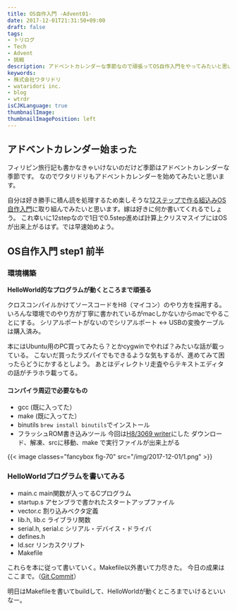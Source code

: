```yaml
---
title: OS自作入門 -Advent01-
date: 2017-12-01T21:31:50+09:00
draft: false
tags:
- トリログ
- Tech
- Advent
- 挑戦
description: アドベントカレンダーな季節なので頑張ってOS自作入門をやってみたいと思います。全12ステップのうち0.5進めます。
keywords:
- 株式会社ワタリドリ
- wataridori inc.
- blog
- wtrdr
isCJKLanguage: true
thumbnailImage: 
thumbnailImagePosition: left
---
```


## アドベントカレンダー始まった
フィリピン旅行記も書かなきゃいけないのだけど季節はアドベントカレンダーな季節です。
なのでワタリドリもアドベントカレンダーを始めてみたいと思います。

自分は好き勝手に積ん読を処理するため楽しそうな[12ステップで作る組込みOS自作入門](http://amzn.asia/8TcTlNg)に取り組んでみたいと思います。嫁は好きに何か書いてくれるでしょう。
これ幸いに12stepなので1日で0.5step進めば計算上クリスマスイブにはOSが出来上がるはず。では早速始めよう。

## OS自作入門 step1 前半
### 環境構築
**HelloWorld的なプログラムが動くところまで頑張る**

クロスコンパイルかけてソースコードをH8（マイコン）のやり方を採用する。
いろんな環境でのやり方が丁寧に書かれているがmacしかないからmacでやることにする。
シリアルポートがないのでシリアルポート <-> USBの変換ケーブルは購入済み。

本にはUbuntu用のPC買ってみたら？とかcygwinでやれば？みたいな話が載っている。
こないだ買ったラズパイでもできるような気もするが、進めてみて困ったらどうにかするとしよう。
あとはディレクトリ走査やらテキストエディタの話がチラホラ載ってる。

#### コンパイラ周辺で必要なもの

- gcc (既に入ってた）
- make (既に入ってた）
- binutils
  `brew install binutils`でインストール
- フラッシュROM書き込みツール
  今回は[H8/3069 writer](https://ja.osdn.net/projects/kz-h8write/releases/)にした
  ダウンロード、解凍、srcに移動、make
  で実行ファイルが出来上がる


{{< image classes="fancybox fig-70" src="/img/2017-12-01/1.png" >}}

### HelloWorldプログラムを書いてみる

- main.c
  main関数が入ってるCプログラム
- startup.s
  アセンブラで書かれたスタートアップファイル
- vector.c
  割り込みベクタ定義
- lib.h, lib.c
  ライブラリ関数
- serial.h, serial.c
  シリアル・デバイス・ドライバ
- defines.h
- ld.scr
  リンカスクリプト
- Makefile

これらを本に従って書いていく。Makefile以外書いて力尽きた。
今日の成果はここまで。（[Git Commit](https://github.com/wtrdr/os-advent2017/commit/cbbe4269791f5723a2b75bb343156d8aeaf3017c)）

明日はMakefileを書いてbuildして、HelloWorldが動くところまでいけるといいなー。

